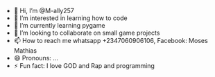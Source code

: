- 👋 Hi, I’m @M-ally257
- 👀 I’m interested in learning how to code
- 🌱 I’m currently learning pygame
- 💞️ I’m looking to collaborate on small game projects
- 📫 How to reach me whatsapp +2347060906106, Facebook: Moses Mathias 
- 😄 Pronouns: ...
- ⚡ Fun fact: I love GOD and Rap and programming

<!---
M-ally257/M-ally257 is a ✨ special ✨ repository because its `README.md` (this file) appears on your GitHub profile.
You can click the Preview link to take a look at your changes.
--->
